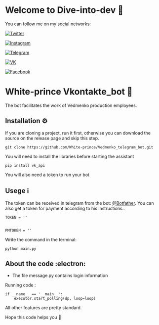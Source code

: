 # Welcome to Dive-into-dev  :minidisc:

You can follow me on my social networks:

[![Twitter](https://img.shields.io/badge/-Twitter-131313?style=for-the-badge&logo=Twitter)](https://twitter.com/White_prince_0)

[![Instagram](https://img.shields.io/badge/-Instagram-131313?style=for-the-badge&logo=Instagram)](https://www.instagram.com/0xe_white_prince_ex0/)

[![Telegram](https://img.shields.io/badge/-Telegram-131313?style=for-the-badge&logo=Telegram)](https://t.me/Dark_Hub_info)

[![VK](https://img.shields.io/badge/-VK-131313?style=for-the-badge&logo=VK)](https://vk.com/id333667069)

[![Facebook](https://img.shields.io/badge/-Facebook-131313?style=for-the-badge&logo=Facebook)](https://www.facebook.com/profile.php?id=100023988285502)

# White-prince Vkontakte_bot :robot:

The bot facilitates the work of Vedmenko production employees.

## Installation :gear:

If you are cloning a project, run it first, otherwise you can download the source on the release page and skip this step.

    git clone https://github.com/White-prince/Vedmenko_telegram_bot.git
    
You will need to install the libraries before starting the assistant

    pip install vk_api
    
You will also need a token to run your bot

## Usege :information_source:

The token can be received in telegram from the bot: [@Botfather](https://t.me/BotFather). You can also get a token for payment according to his instructions..

    TOKEN = ''
    

    PMTOKEN = ''

Write the command in the terminal:

    python main.py

## About the code :electron:

- The file message.py contains login information

Running code :
    
    if __name__ == '__main__':
        executor.start_polling(dp, loop=loop)
 
All other features are pretty standard.

Hope this code helps you :crown:
